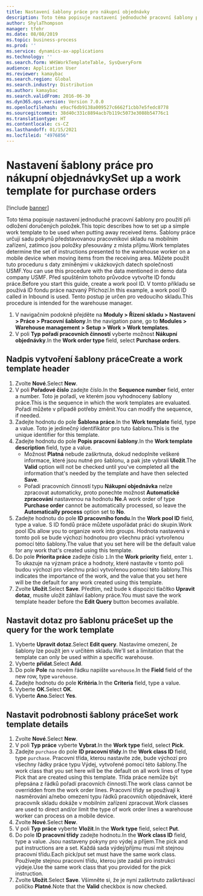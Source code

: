 ```yaml
---
title: Nastavení šablony práce pro nákupní objednávky
description: Toto téma popisuje nastavení jednoduché pracovní šablony pro použití při odložení doručených položek.
author: ShylaThompson
manager: tfehr
ms.date: 08/08/2019
ms.topic: business-process
ms.prod: ''
ms.service: dynamics-ax-applications
ms.technology: ''
ms.search.form: WHSWorkTemplateTable, SysQueryForm
audience: Application User
ms.reviewer: kamaybac
ms.search.region: Global
ms.search.industry: Distribution
ms.author: kamaybac
ms.search.validFrom: 2016-06-30
ms.dyn365.ops.version: Version 7.0.0
ms.openlocfilehash: e9acf6db9138a009527c6662f1cbb7e5fedc8778
ms.sourcegitcommit: 38d40c331c8894acb7b119c5073e3088b54776c1
ms.translationtype: HT
ms.contentlocale: cs-CZ
ms.lasthandoff: 01/15/2021
ms.locfileid: "4976856"
---
```

# <a name="set-up-a-work-template-for-purchase-orders"></a><span data-ttu-id="678e7-103">Nastavení šablony práce pro nákupní objednávky</span><span class="sxs-lookup"><span data-stu-id="678e7-103">Set up a work template for purchase orders</span></span>

[!include [banner](../../includes/banner.md)]

<span data-ttu-id="678e7-104">Toto téma popisuje nastavení jednoduché pracovní šablony pro použití při odložení doručených položek.</span><span class="sxs-lookup"><span data-stu-id="678e7-104">This topic describes how to set up a simple work template to be used when putting away received items.</span></span> <span data-ttu-id="678e7-105">Šablony práce určují sadu pokynů představovanou pracovníkovi skladu na mobilním zařízení, zatímco jsou položky přesouvány z místa příjmu.</span><span class="sxs-lookup"><span data-stu-id="678e7-105">Work templates determine the set of instructions presented to the warehouse worker on a mobile device when moving items from the receiving area.</span></span> <span data-ttu-id="678e7-106">Můžete použít tuto proceduru s daty zmíněnými v ukázkových datech společnosti USMF.</span><span class="sxs-lookup"><span data-stu-id="678e7-106">You can use this procedure with the data mentioned in demo data company USMF.</span></span> <span data-ttu-id="678e7-107">Před spuštěním tohoto průvodce vytvořte ID fondu práce.</span><span class="sxs-lookup"><span data-stu-id="678e7-107">Before you start this guide, create a work pool ID.</span></span> <span data-ttu-id="678e7-108">V tomto příkladu se používá ID fondu práce nazvaný Příchozí.</span><span class="sxs-lookup"><span data-stu-id="678e7-108">In this example, a work pool ID called in Inbound is used.</span></span> <span data-ttu-id="678e7-109">Tento postup je určen pro vedoucího skladu.</span><span class="sxs-lookup"><span data-stu-id="678e7-109">This procedure is intended for the warehouse manager.</span></span>

1. <span data-ttu-id="678e7-110">V navigačním podokně přejděte na **Moduly > Řízení skladu > Nastavení > Práce > Pracovní šablony**.</span><span class="sxs-lookup"><span data-stu-id="678e7-110">In the navigation pane, go to **Modules > Warehouse management > Setup > Work > Work templates**.</span></span>
2. <span data-ttu-id="678e7-111">V poli **Typ pořadí pracovních činností** vyberte možnost **Nákupní objednávky**.</span><span class="sxs-lookup"><span data-stu-id="678e7-111">In the **Work order type** field, select **Purchase orders**.</span></span>

## <a name="create-a-work-template-header"></a><span data-ttu-id="678e7-112">Nadpis vytvoření šablony práce</span><span class="sxs-lookup"><span data-stu-id="678e7-112">Create a work template header</span></span>
1. <span data-ttu-id="678e7-113">Zvolte **Nové**.</span><span class="sxs-lookup"><span data-stu-id="678e7-113">Select **New**.</span></span>
2. <span data-ttu-id="678e7-114">V poli **Pořadové číslo** zadejte číslo.</span><span class="sxs-lookup"><span data-stu-id="678e7-114">In the **Sequence number** field, enter a number.</span></span> <span data-ttu-id="678e7-115">Toto je pořadí, ve kterém jsou vyhodnoceny šablony práce.</span><span class="sxs-lookup"><span data-stu-id="678e7-115">This is the sequence in which the work templates are evaluated.</span></span> <span data-ttu-id="678e7-116">Pořadí můžete v případě potřeby změnit.</span><span class="sxs-lookup"><span data-stu-id="678e7-116">You can modify the sequence, if needed.</span></span>  
3. <span data-ttu-id="678e7-117">Zadejte hodnotu do pole **Šablona práce**.</span><span class="sxs-lookup"><span data-stu-id="678e7-117">In the **Work template** field, type a value.</span></span> <span data-ttu-id="678e7-118">Toto je jedinečný identifikátor pro tuto šablonu.</span><span class="sxs-lookup"><span data-stu-id="678e7-118">This is the unique identifier for this template.</span></span>  
4. <span data-ttu-id="678e7-119">Zadejte hodnotu do pole **Popis pracovní šablony**.</span><span class="sxs-lookup"><span data-stu-id="678e7-119">In the **Work template description** field, type a value.</span></span>
    - <span data-ttu-id="678e7-120">Možnost **Platná** nebude zaškrtnuta, dokud nedoplníte veškeré informace, které jsou nutné pro šablonu, a pak jste vybrali **Uložit**.</span><span class="sxs-lookup"><span data-stu-id="678e7-120">The **Valid** option will not be checked until you've completed all the information that's needed by the template and have then selected **Save**.</span></span>  
    - <span data-ttu-id="678e7-121">Pořadí pracovních činností typu **Nákupní objednávka** nelze zpracovat automaticky, proto ponechte možnost **Automatické zpracování** nastavenou na hodnotu **Ne**.</span><span class="sxs-lookup"><span data-stu-id="678e7-121">A work order of type **Purchase order** cannot be automatically processed, so leave the **Automatically process** option set to **No**.</span></span>  
5. <span data-ttu-id="678e7-122">Zadejte hodnotu do pole **ID pracovního fondu**.</span><span class="sxs-lookup"><span data-stu-id="678e7-122">In the **Work pool ID** field, type a value.</span></span> <span data-ttu-id="678e7-123">S ID fondů práce můžete uspořádat práci do skupin.</span><span class="sxs-lookup"><span data-stu-id="678e7-123">Work pool IDs allow you to organize work into groups.</span></span> <span data-ttu-id="678e7-124">Hodnota nastavená v tomto poli se bude výchozí hodnotou pro všechnu práci vytvořenou pomocí této šablony.</span><span class="sxs-lookup"><span data-stu-id="678e7-124">The value that you set here will be the default value for any work that's created using this template.</span></span>  
6. <span data-ttu-id="678e7-125">Do pole **Priorita práce** zadejte číslo `1`.</span><span class="sxs-lookup"><span data-stu-id="678e7-125">In the **Work priority** field, enter `1`.</span></span> <span data-ttu-id="678e7-126">To ukazuje na význam práce a hodnoty, které nastavíte v tomto poli budou výchozí pro všechnu práci vytvořenou pomocí této šablony.</span><span class="sxs-lookup"><span data-stu-id="678e7-126">This indicates the importance of the work, and the value that you set here will be the default for any work created using this template.</span></span>  
7. <span data-ttu-id="678e7-127">Zvolte **Uložit**.</span><span class="sxs-lookup"><span data-stu-id="678e7-127">Select **Save**.</span></span> <span data-ttu-id="678e7-128">Předtím, než bude k dispozici tlačítko **Upravit dotaz**, musíte uložit záhlaví šablony práce.</span><span class="sxs-lookup"><span data-stu-id="678e7-128">You must save the work template header before the **Edit Query** button becomes available.</span></span>  

## <a name="set-up-the-query-for-the-work-template"></a><span data-ttu-id="678e7-129">Nastavit dotaz pro šablonu práce</span><span class="sxs-lookup"><span data-stu-id="678e7-129">Set up the query for the work template</span></span>
1. <span data-ttu-id="678e7-130">Vyberte **Upravit dotaz**.</span><span class="sxs-lookup"><span data-stu-id="678e7-130">Select **Edit query**.</span></span> <span data-ttu-id="678e7-131">Nastavíme omezení, že šablony lze použít jen v určitém skladu.</span><span class="sxs-lookup"><span data-stu-id="678e7-131">We'll set a limitation that the template can only be used within a specific warehouse.</span></span>  
2. <span data-ttu-id="678e7-132">Vyberte **přidat**.</span><span class="sxs-lookup"><span data-stu-id="678e7-132">Select **Add**.</span></span>
3. <span data-ttu-id="678e7-133">Do pole **Pole** na novém řádku napište `warehouse`.</span><span class="sxs-lookup"><span data-stu-id="678e7-133">In the **Field** field of the new row, type `warehouse`.</span></span>
4. <span data-ttu-id="678e7-134">Zadejte hodnotu do pole **Kritéria**.</span><span class="sxs-lookup"><span data-stu-id="678e7-134">In the **Criteria** field, type a value.</span></span>
5. <span data-ttu-id="678e7-135">Vyberte **OK**.</span><span class="sxs-lookup"><span data-stu-id="678e7-135">Select **OK**.</span></span>
6. <span data-ttu-id="678e7-136">Vyberte **Ano**.</span><span class="sxs-lookup"><span data-stu-id="678e7-136">Select **Yes**.</span></span>

## <a name="set-work-template-details"></a><span data-ttu-id="678e7-137">Nastavit podrobnosti šablony práce</span><span class="sxs-lookup"><span data-stu-id="678e7-137">Set work template details</span></span>
1. <span data-ttu-id="678e7-138">Zvolte **Nové**.</span><span class="sxs-lookup"><span data-stu-id="678e7-138">Select **New**.</span></span>
2. <span data-ttu-id="678e7-139">V poli **Typ práce** vyberte **Vybrat**.</span><span class="sxs-lookup"><span data-stu-id="678e7-139">In the **Work type** field, select **Pick**.</span></span>
3. <span data-ttu-id="678e7-140">Zadejte `purchase` do pole **ID pracovní třídy**.</span><span class="sxs-lookup"><span data-stu-id="678e7-140">In the **Work class ID** field, type `purchase`.</span></span> <span data-ttu-id="678e7-141">Pracovní třída, kterou nastavíte zde, bude výchozí pro všechny řádky práce typu Výdej, vytvořené pomocí této šablony.</span><span class="sxs-lookup"><span data-stu-id="678e7-141">The work class that you set here will be the default on all work lines of type Pick that are created using this template.</span></span> <span data-ttu-id="678e7-142">Třída práce nemůže být přepsána z řádků pořadí pracovních činností.</span><span class="sxs-lookup"><span data-stu-id="678e7-142">The work class cannot be overridden from the work order lines.</span></span> <span data-ttu-id="678e7-143">Pracovní třídy se používají k nasměrování a/nebo omezení typu řádků pracovních objednávek, které pracovník skladu dokáže v mobilním zařízení zpracovat.</span><span class="sxs-lookup"><span data-stu-id="678e7-143">Work classes are used to direct and/or limit the type of work order lines a warehouse worker can process on a mobile device.</span></span>  
4. <span data-ttu-id="678e7-144">Zvolte **Nové**.</span><span class="sxs-lookup"><span data-stu-id="678e7-144">Select **New**.</span></span>
5. <span data-ttu-id="678e7-145">V poli **Typ práce** vyberte **Vložit**.</span><span class="sxs-lookup"><span data-stu-id="678e7-145">In the **Work type** field, select **Put**.</span></span>
6. <span data-ttu-id="678e7-146">Do pole **ID pracovní třídy** zadejte hodnotu.</span><span class="sxs-lookup"><span data-stu-id="678e7-146">In the **Work class ID** field, type a value.</span></span> <span data-ttu-id="678e7-147">Jsou nastaveny pokyny pro výdej a příjem.</span><span class="sxs-lookup"><span data-stu-id="678e7-147">The pick and put instructions are a set.</span></span> <span data-ttu-id="678e7-148">Každá sada výdej/příjmu musí mít stejnou pracovní třídu.</span><span class="sxs-lookup"><span data-stu-id="678e7-148">Each pick/put set must have the same work class.</span></span> <span data-ttu-id="678e7-149">Používejte stejnou pracovní třídu, kterou jste zadali pro instrukci výdeje.</span><span class="sxs-lookup"><span data-stu-id="678e7-149">Use the same work class that you provided for the pick instruction.</span></span>  
7. <span data-ttu-id="678e7-150">Zvolte **Uložit**.</span><span class="sxs-lookup"><span data-stu-id="678e7-150">Select **Save**.</span></span> <span data-ttu-id="678e7-151">Všimněte si, že je nyní zaškrtnuto zaškrtávací políčko **Platné**.</span><span class="sxs-lookup"><span data-stu-id="678e7-151">Note that the **Valid** checkbox is now checked.</span></span>  

